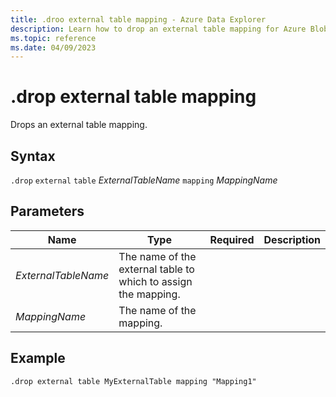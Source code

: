 ```yaml
---
title: .droo external table mapping - Azure Data Explorer
description: Learn how to drop an external table mapping for Azure Blob Storage or Azure Data Lake external tables.
ms.topic: reference
ms.date: 04/09/2023
---
```


# .drop external table mapping

Drops an external table mapping.

## Syntax

`.drop` `external` `table` *ExternalTableName* `mapping` *MappingName*

## Parameters

|Name|Type|Required|Description|
|--|--|--|--|
|*ExternalTableName*|The name of the external table to which to assign the mapping.|
|*MappingName*|The name of the mapping.|

## Example

```kusto
.drop external table MyExternalTable mapping "Mapping1" 
```
